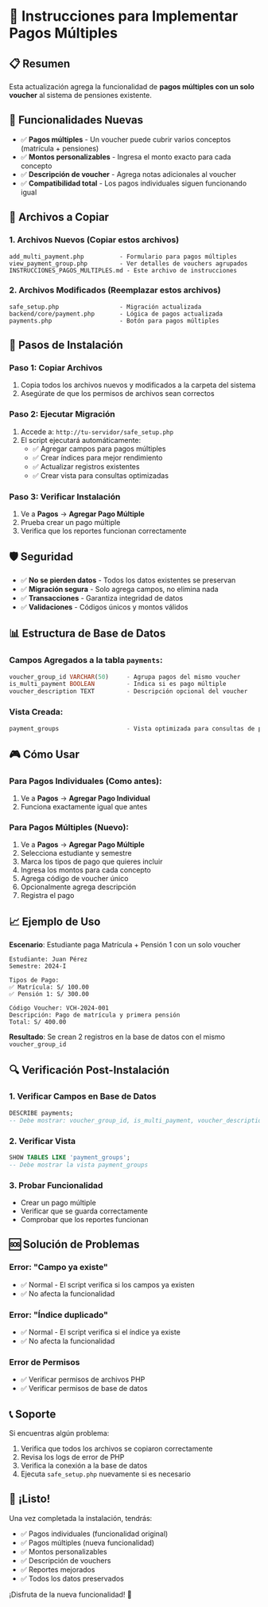 # 🚀 Instrucciones para Implementar Pagos Múltiples

## 📋 Resumen
Esta actualización agrega la funcionalidad de **pagos múltiples con un solo voucher** al sistema de pensiones existente.

## 🎯 Funcionalidades Nuevas
- ✅ **Pagos múltiples** - Un voucher puede cubrir varios conceptos (matrícula + pensiones)
- ✅ **Montos personalizables** - Ingresa el monto exacto para cada concepto
- ✅ **Descripción de voucher** - Agrega notas adicionales al voucher
- ✅ **Compatibilidad total** - Los pagos individuales siguen funcionando igual

## 📁 Archivos a Copiar

### 1. Archivos Nuevos (Copiar estos archivos)
```
add_multi_payment.php          - Formulario para pagos múltiples
view_payment_group.php         - Ver detalles de vouchers agrupados
INSTRUCCIONES_PAGOS_MULTIPLES.md - Este archivo de instrucciones
```

### 2. Archivos Modificados (Reemplazar estos archivos)
```
safe_setup.php                 - Migración actualizada
backend/core/payment.php       - Lógica de pagos actualizada
payments.php                   - Botón para pagos múltiples
```

## 🔧 Pasos de Instalación

### Paso 1: Copiar Archivos
1. Copia todos los archivos nuevos y modificados a la carpeta del sistema
2. Asegúrate de que los permisos de archivos sean correctos

### Paso 2: Ejecutar Migración
1. Accede a: `http://tu-servidor/safe_setup.php`
2. El script ejecutará automáticamente:
   - ✅ Agregar campos para pagos múltiples
   - ✅ Crear índices para mejor rendimiento
   - ✅ Actualizar registros existentes
   - ✅ Crear vista para consultas optimizadas

### Paso 3: Verificar Instalación
1. Ve a **Pagos** → **Agregar Pago Múltiple**
2. Prueba crear un pago múltiple
3. Verifica que los reportes funcionan correctamente

## 🛡️ Seguridad
- ✅ **No se pierden datos** - Todos los datos existentes se preservan
- ✅ **Migración segura** - Solo agrega campos, no elimina nada
- ✅ **Transacciones** - Garantiza integridad de datos
- ✅ **Validaciones** - Códigos únicos y montos válidos

## 📊 Estructura de Base de Datos

### Campos Agregados a la tabla `payments`:
```sql
voucher_group_id VARCHAR(50)     - Agrupa pagos del mismo voucher
is_multi_payment BOOLEAN         - Indica si es pago múltiple
voucher_description TEXT         - Descripción opcional del voucher
```

### Vista Creada:
```sql
payment_groups                   - Vista optimizada para consultas de pagos agrupados
```

## 🎮 Cómo Usar

### Para Pagos Individuales (Como antes):
1. Ve a **Pagos** → **Agregar Pago Individual**
2. Funciona exactamente igual que antes

### Para Pagos Múltiples (Nuevo):
1. Ve a **Pagos** → **Agregar Pago Múltiple**
2. Selecciona estudiante y semestre
3. Marca los tipos de pago que quieres incluir
4. Ingresa los montos para cada concepto
5. Agrega código de voucher único
6. Opcionalmente agrega descripción
7. Registra el pago

## 📈 Ejemplo de Uso

**Escenario**: Estudiante paga Matrícula + Pensión 1 con un solo voucher

```
Estudiante: Juan Pérez
Semestre: 2024-I

Tipos de Pago:
✅ Matrícula: S/ 100.00
✅ Pensión 1: S/ 300.00

Código Voucher: VCH-2024-001
Descripción: Pago de matrícula y primera pensión
Total: S/ 400.00
```

**Resultado**: Se crean 2 registros en la base de datos con el mismo `voucher_group_id`

## 🔍 Verificación Post-Instalación

### 1. Verificar Campos en Base de Datos
```sql
DESCRIBE payments;
-- Debe mostrar: voucher_group_id, is_multi_payment, voucher_description
```

### 2. Verificar Vista
```sql
SHOW TABLES LIKE 'payment_groups';
-- Debe mostrar la vista payment_groups
```

### 3. Probar Funcionalidad
- Crear un pago múltiple
- Verificar que se guarda correctamente
- Comprobar que los reportes funcionan

## 🆘 Solución de Problemas

### Error: "Campo ya existe"
- ✅ Normal - El script verifica si los campos ya existen
- ✅ No afecta la funcionalidad

### Error: "Índice duplicado"
- ✅ Normal - El script verifica si el índice ya existe
- ✅ No afecta la funcionalidad

### Error de Permisos
- ✅ Verificar permisos de archivos PHP
- ✅ Verificar permisos de base de datos

## 📞 Soporte

Si encuentras algún problema:
1. Verifica que todos los archivos se copiaron correctamente
2. Revisa los logs de error de PHP
3. Verifica la conexión a la base de datos
4. Ejecuta `safe_setup.php` nuevamente si es necesario

## 🎉 ¡Listo!

Una vez completada la instalación, tendrás:
- ✅ Pagos individuales (funcionalidad original)
- ✅ Pagos múltiples (nueva funcionalidad)
- ✅ Montos personalizables
- ✅ Descripción de vouchers
- ✅ Reportes mejorados
- ✅ Todos los datos preservados

¡Disfruta de la nueva funcionalidad! 🚀

